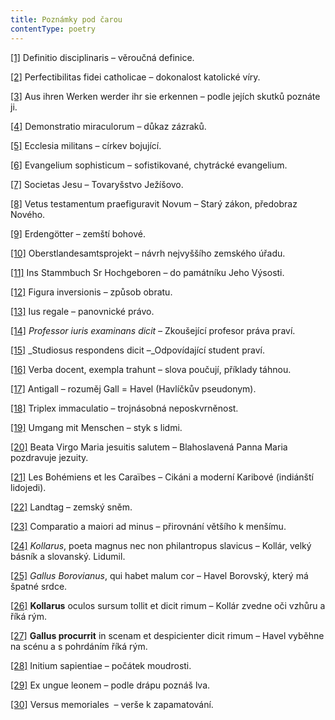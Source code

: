 ```yaml
---
title: Poznámky pod čarou
contentType: poetry
---
```


<section>

[\[1\]](./resources/undefined) Definitio disciplinaris – věroučná definice.

[\[2\]](./resources/undefined) Perfectibilitas fidei catholicae – dokonalost katolické víry.

[\[3\]](./resources/undefined) Aus ihren Werken werder ihr sie erkennen – podle jejích skutků poznáte ji.

[\[4\]](./resources/undefined) Demonstratio miraculorum – důkaz zázraků.

[\[5\]](./resources/undefined) Ecclesia militans – církev bojující.

[\[6\]](./resources/undefined) Evangelium sophisticum – sofistikované, chytrácké evangelium.

[\[7\]](./resources/undefined) Societas Jesu – Tovaryšstvo Ježíšovo.

[\[8\]](./resources/undefined) Vetus testamentum praefiguravit Novum – Starý zákon, předobraz Nového.

[\[9\]](./resources/undefined) Erdengötter – zemští bohové.

[\[10\]](./resources/undefined) Oberstlandesamtsprojekt – návrh nejvyššího zemského úřadu.

[\[11\]](./resources/undefined) Ins Stammbuch Sr Hochgeboren – do památníku Jeho Výsosti.

[\[12\]](./resources/undefined) Figura inversionis – způsob obratu.

[\[13\]](./resources/undefined) Ius regale – panovnické právo.

[\[14\]](./resources/undefined) _Professor iuris examinans dicit –_ Zkoušející profesor práva praví.

[\[15\]](./resources/undefined) _Studiosus respondens dicit –_Odpovídající student praví.

[\[16\]](./resources/undefined) Verba docent, exempla trahunt – slova poučují, příklady táhnou.

[\[17\]](./resources/undefined) Antigall – rozuměj Gall = Havel (Havlíčkův pseudonym).

[\[18\]](./resources/undefined) Triplex immaculatio – trojnásobná neposkvrněnost.

[\[19\]](./resources/undefined) Umgang mit Menschen – styk s lidmi.

[\[20\]](./resources/undefined) Beata Virgo Maria jesuitis salutem – Blahoslavená Panna Maria pozdravuje jezuity.

[\[21\]](./resources/undefined) Les Bohémiens et les Caraïbes – Cikáni a moderní Karibové (indiánští lidojedi).

[\[22\]](./resources/undefined) Landtag – zemský sněm.

[\[23\]](./resources/undefined) Comparatio a maiori ad minus – přirovnání většího k menšímu.

[\[24\]](./resources/undefined) _Kollarus_, poeta magnus nec non philantropus slavicus – Kollár, velký básník a slovanský. Lidumil.

[\[25\]](./resources/undefined) _Gallus Borovianus_, qui habet malum cor – Havel Borovský, který má špatné srdce.

[\[26\]](./resources/undefined) **Kollarus** oculos sursum tollit et dicit rimum – Kollár zvedne oči vzhůru a říká rým.

[\[27\]](./resources/undefined) **Gallus procurrit** in scenam et despicienter dicit rimum – Havel vyběhne na scénu a s pohrdáním říká rým.

[\[28\]](./resources/undefined) Initium sapientiae – počátek moudrosti.

[\[29\]](./resources/undefined) Ex ungue leonem – podle drápu poznáš lva.

[\[30\]](./resources/undefined) Versus memoriales  – verše k zapamatování.

</section>
